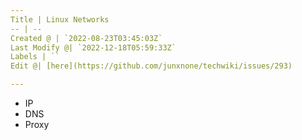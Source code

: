 ```yaml
---
Title | Linux Networks
-- | --
Created @ | `2022-08-23T03:45:03Z`
Last Modify @| `2022-12-18T05:59:33Z`
Labels | ``
Edit @| [here](https://github.com/junxnone/techwiki/issues/293)

---
```

- IP
- DNS
- Proxy
